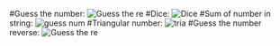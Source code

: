 #Guess the number:
![Guess the re](https://github.com/AliarshiaAbdolahi/python-class/assets/137824806/576a915b-6971-4e2e-a581-0ee569b2ac44)
#Dice:
![Dice](https://github.com/AliarshiaAbdolahi/python-class/assets/137824806/0d69b7c4-04a8-445a-9f84-25541779e2c9)
#Sum of number in string:
![guess num](https://github.com/AliarshiaAbdolahi/python-class/assets/137824806/7f7dc831-f363-4a5c-9b01-33467be677a6)
#Triangular number:
![tria](https://github.com/AliarshiaAbdolahi/python-class/assets/137824806/a68941cf-f1ce-4dcc-b9cc-dae88b01ed86)
#Guess the number reverse:
![Guess the re](https://github.com/AliarshiaAbdolahi/python-class/assets/137824806/25219031-fae0-421c-8b58-6f81ad4f24b3)
